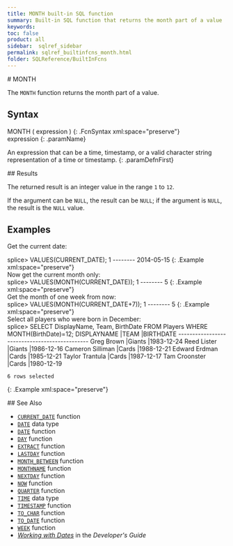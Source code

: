 ```yaml
---
title: MONTH built-in SQL function
summary: Built-in SQL function that returns the month part of a value
keywords:
toc: false
product: all
sidebar:  sqlref_sidebar
permalink: sqlref_builtinfcns_month.html
folder: SQLReference/BuiltInFcns
---
```

<section>
<div class="TopicContent" data-swiftype-index="true" markdown="1">
# MONTH

The `MONTH` function returns the month part of a value.

## Syntax

<div class="fcnWrapperWide" markdown="1">
    MONTH ( expression )
{: .FcnSyntax xml:space="preserve"}

</div>
<div class="paramList" markdown="1">
expression
{: .paramName}

An expression that can be a time, timestamp, or a valid character string representation of a time or timestamp.
{: .paramDefnFirst}

</div>
## Results

The returned result is an integer value in the range `1` to `12`.

If the argument can be `NULL`, the result can be `NULL`; if the argument
is `NULL`, the result is the `NULL` value.

## Examples

Get the current date:

<div class="preWrapper" markdown="1">
    splice> VALUES(CURRENT_DATE);
    1
    --------
    2014-05-15
{: .Example xml:space="preserve"}

</div>
Now get the current month only:

<div class="preWrapper" markdown="1">
    splice> VALUES(MONTH(CURRENT_DATE));
    1
    --------
    5
{: .Example xml:space="preserve"}

</div>
Get the month of one week from now:

<div class="preWrapper" markdown="1">
    splice> VALUES(MONTH(CURRENT_DATE+7));
    1
    --------
    5
{: .Example xml:space="preserve"}

</div>
Select all players who were born in December:

<div class="preWrapper" markdown="1">
    splice> SELECT DisplayName, Team, BirthDate
       FROM Players
       WHERE MONTH(BirthDate)=12;
    DISPLAYNAME             |TEAM      |BIRTHDATE
    ----------------------------------------------
    Greg Brown              |Giants    |1983-12-24
    Reed Lister             |Giants    |1986-12-16
    Cameron Silliman        |Cards     |1988-12-21
    Edward Erdman           |Cards     |1985-12-21
    Taylor Trantula         |Cards     |1987-12-17
    Tam Croonster           |Cards     |1980-12-19

    6 rows selected
{: .Example xml:space="preserve"}

</div>
## See Also

* [`CURRENT_DATE`](sqlref_builtinfcns_currentdate.html) function
* [`DATE`](sqlref_builtinfcns_date.html) data type
* [`DATE`](sqlref_builtinfcns_date.html) function
* [`DAY`](sqlref_builtinfcns_day.html) function
* [`EXTRACT`](sqlref_builtinfcns_extract.html) function
* [`LASTDAY`](sqlref_builtinfcns_day.html) function
* [`MONTH_BETWEEN`](sqlref_builtinfcns_monthbetween.html) function
* [`MONTHNAME`](sqlref_builtinfcns_monthname.html) function
* [`NEXTDAY`](sqlref_builtinfcns_day.html) function
* [`NOW`](sqlref_builtinfcns_now.html) function
* [`QUARTER`](sqlref_builtinfcns_quarter.html) function
* [`TIME`](sqlref_builtinfcns_time.html) data type
* [`TIMESTAMP`](sqlref_builtinfcns_timestamp.html) function
* [`TO_CHAR`](sqlref_builtinfcns_char.html) function
* [`TO_DATE`](sqlref_builtinfcns_date.html) function
* [`WEEK`](sqlref_builtinfcns_week.html) function
* *[Working with Dates](developers_fundamentals_dates.html)* in the
  *Developer's Guide*

</div>
</section>
